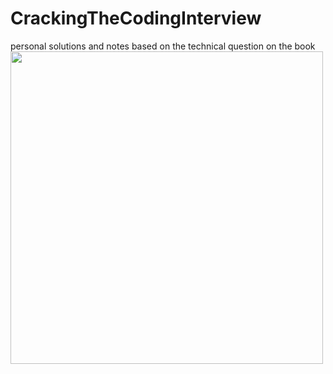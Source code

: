 # CrackingTheCodingInterview
personal solutions and notes based on the technical question on the book
<img src="https://media.giphy.com/media/exXiQNYLPjTdyGvw3o/giphy.gif" width= 500/>

